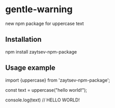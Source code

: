 # gentle-warning
new npm package for uppercase text

## Installation
npm install zaytsev-npm-package

## Usage example
import {uppercase} from 'zaytsev-npm-package';

const text = uppercase("hello world!");

console.log(text) // HELLO WORLD!
